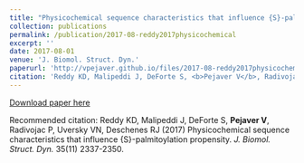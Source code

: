 ```yaml
---
title: "Physicochemical sequence characteristics that influence {S}-palmitoylation propensity"
collection: publications
permalink: /publication/2017-08-reddy2017physicochemical
excerpt: ''
date: 2017-08-01
venue: 'J. Biomol. Struct. Dyn.'
paperurl: 'http://vpejaver.github.io/files/2017-08-reddy2017physicochemical.pdf'
citation: 'Reddy KD, Malipeddi J, DeForte S, <b>Pejaver V</b>, Radivojac P, Uversky VN, Deschenes RJ (2017) Physicochemical sequence characteristics that influence {S}-palmitoylation propensity. <i>J. Biomol. Struct. Dyn.</i> 35(11) 2337-2350.'
---
```

[Download paper here](http://vpejaver.github.io/files/2017-08-reddy2017physicochemical.pdf)

Recommended citation: Reddy KD, Malipeddi J, DeForte S, <b>Pejaver V</b>, Radivojac P, Uversky VN, Deschenes RJ (2017) Physicochemical sequence characteristics that influence {S}-palmitoylation propensity. <i>J. Biomol. Struct. Dyn.</i> 35(11) 2337-2350.
